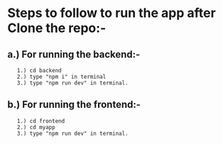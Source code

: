 # Steps to follow to run the app after Clone the repo:-
  ## a.) For running the backend:-
       1.) cd backend
       2.) type "npm i" in terminal
       3.) type "npm run dev" in terminal.

  ## b.) For running the frontend:-
       1.) cd frontend
       2.) cd myapp
       3.) type "npm run dev" in terminal.

